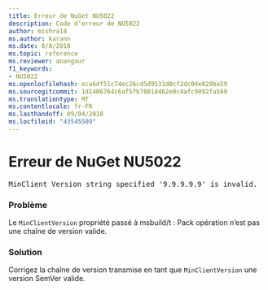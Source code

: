 ```yaml
---
title: Erreur de NuGet NU5022
description: Code d’erreur de NU5022
author: mishra14
ms.author: karann
ms.date: 8/8/2018
ms.topic: reference
ms.reviewer: anangaur
f1_keywords:
- NU5022
ms.openlocfilehash: eca6df51c74ec26cd5d9531d0cf2dc04e829ba59
ms.sourcegitcommit: 1d1406764c6af5fb7801d462e0c4afc9092fa569
ms.translationtype: MT
ms.contentlocale: fr-FR
ms.lasthandoff: 09/04/2018
ms.locfileid: "43545509"
---
```

# <a name="nuget-error-nu5022"></a>Erreur de NuGet NU5022
<pre>MinClient Version string specified '9.9.9.9.9' is invalid.</pre>

### <a name="issue"></a>Problème

Le `MinClientVersion` propriété passé à msbuild/t : Pack opération n’est pas une chaîne de version valide.


### <a name="solution"></a>Solution

Corrigez la chaîne de version transmise en tant que `MinClientVersion` une version SemVer valide.

